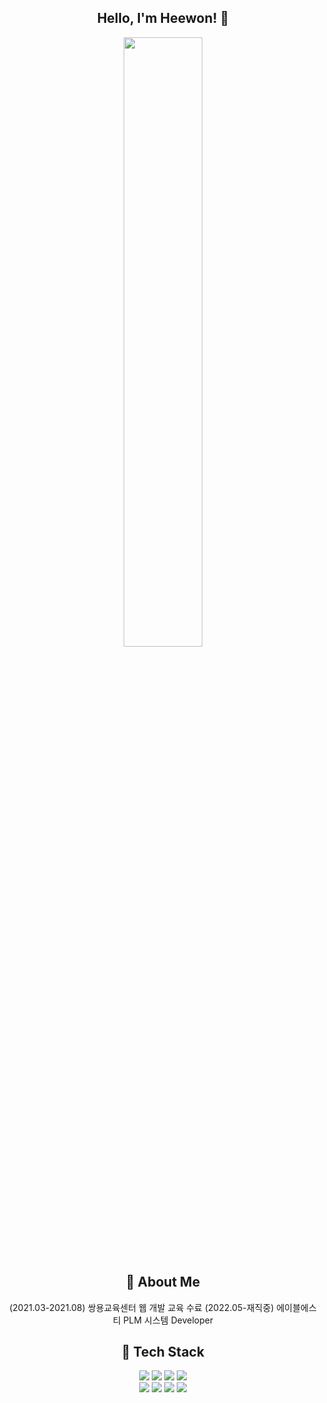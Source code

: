 <div align="center">
  
## Hello, I'm Heewon! 👋

<img src="https://user-images.githubusercontent.com/92259017/147581919-e017bccd-6a8d-4794-9182-23c8a06c9513.gif" style="width:50%;height:50%">

## 🌱 About Me
(2021.03-2021.08) 쌍용교육센터 웹 개발 교육 수료
(2022.05-재직중) 에이블에스티 PLM 시스템 Developer

## 🔭 Tech Stack
<img src="https://img.shields.io/badge/Java-007396.svg?&style=flat-square&logo=Java&logoColor=white"/> <img src="https://img.shields.io/badge/Spring-6DB33F.svg?&style=flat-square&logo=Spring&logoColor=white"/> <img src="https://img.shields.io/badge/Oracle-F80000.svg?&style=flat-square&logo=Oracle&logoColor=white"/> <img src="https://img.shields.io/badge/MySQL-4479A1.svg?&style=flat-square&logo=MySQL&logoColor=white"/><br><img src="https://img.shields.io/badge/HTML5-E34F26.svg?&style=flat-square&logo=HTML5&logoColor=white"/> <img src="https://img.shields.io/badge/CSS3-1572B6.svg?&style=flat-square&logo=CSS3&logoColor=white"/> <img src="https://img.shields.io/badge/JavaScript-F7DF1E.svg?&style=flat-square&logo=JavaScript&logoColor=white"/> <img src="https://img.shields.io/badge/jQuery-0769AD.svg?&style=flat-square&logo=jQuery&logoColor=white"/>
</div>
